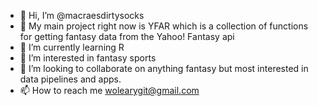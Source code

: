 - 👋 Hi, I’m @macraesdirtysocks
- :notebook_with_decorative_cover: My main project right now is YFAR which is a collection of functions for getting fantasy data from the Yahoo! Fantasy api
-  🌱 I’m currently learning R
- 👀 I’m interested in fantasy sports
- 💞️ I’m looking to collaborate on anything fantasy but most interested in data pipelines and apps.
- 📫 How to reach me wolearygit@gmail.com

<!---
macraesdirtysocks/macraesdirtysocks is a ✨ special ✨ repository because its `README.md` (this file) appears on your GitHub profile.
You can click the Preview link to take a look at your changes.
--->
